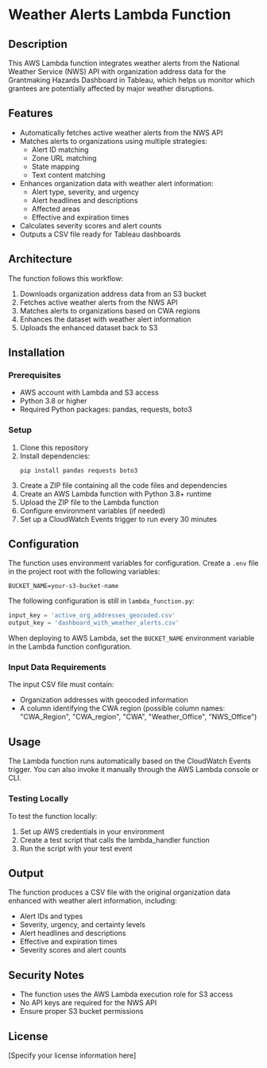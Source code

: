 # Weather Alerts Lambda Function

## Description
This AWS Lambda function integrates weather alerts from the National Weather Service (NWS) API with organization address data for the Grantmaking Hazards Dashboard in Tableau, which helps us monitor which grantees are potentially affected by major weather disruptions.


## Features
- Automatically fetches active weather alerts from the NWS API
- Matches alerts to organizations using multiple strategies:
  - Alert ID matching
  - Zone URL matching
  - State mapping
  - Text content matching
- Enhances organization data with weather alert information:
  - Alert type, severity, and urgency
  - Alert headlines and descriptions
  - Affected areas
  - Effective and expiration times
- Calculates severity scores and alert counts
- Outputs a CSV file ready for Tableau dashboards

## Architecture
The function follows this workflow:
1. Downloads organization address data from an S3 bucket
2. Fetches active weather alerts from the NWS API
3. Matches alerts to organizations based on CWA regions
4. Enhances the dataset with weather alert information
5. Uploads the enhanced dataset back to S3

## Installation

### Prerequisites
- AWS account with Lambda and S3 access
- Python 3.8 or higher
- Required Python packages: pandas, requests, boto3

### Setup
1. Clone this repository
2. Install dependencies:
   ```
   pip install pandas requests boto3
   ```
3. Create a ZIP file containing all the code files and dependencies
4. Create an AWS Lambda function with Python 3.8+ runtime
5. Upload the ZIP file to the Lambda function
6. Configure environment variables (if needed)
7. Set up a CloudWatch Events trigger to run every 30 minutes

## Configuration
The function uses environment variables for configuration. Create a `.env` file in the project root with the following variables:

```
BUCKET_NAME=your-s3-bucket-name
```

The following configuration is still in `lambda_function.py`:
```python
input_key = 'active_org_addresses_geocoded.csv'
output_key = 'dashboard_with_weather_alerts.csv'
```

When deploying to AWS Lambda, set the `BUCKET_NAME` environment variable in the Lambda function configuration.

### Input Data Requirements
The input CSV file must contain:
- Organization addresses with geocoded information
- A column identifying the CWA region (possible column names: "CWA_Region", "CWA_region", "CWA", "Weather_Office", "NWS_Office")

## Usage
The Lambda function runs automatically based on the CloudWatch Events trigger. You can also invoke it manually through the AWS Lambda console or CLI.

### Testing Locally
To test the function locally:
1. Set up AWS credentials in your environment
2. Create a test script that calls the lambda_handler function
3. Run the script with your test event

## Output
The function produces a CSV file with the original organization data enhanced with weather alert information, including:
- Alert IDs and types
- Severity, urgency, and certainty levels
- Alert headlines and descriptions
- Effective and expiration times
- Severity scores and alert counts

## Security Notes
- The function uses the AWS Lambda execution role for S3 access
- No API keys are required for the NWS API
- Ensure proper S3 bucket permissions

## License
[Specify your license information here]
